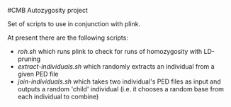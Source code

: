 #CMB Autozygosity project

Set of scripts to use in conjunction with plink.

At present there are the following scripts:

- *roh.sh* which runs plink to check for runs of homozygosity with LD-pruning 
- *extract-individuals.sh* which randomly extracts an individual from a given PED file
- *join-individuals.sh* which takes two individual's PED files as input and outputs a random 'child' individual (i.e. it chooses a random base from each individual to combine)